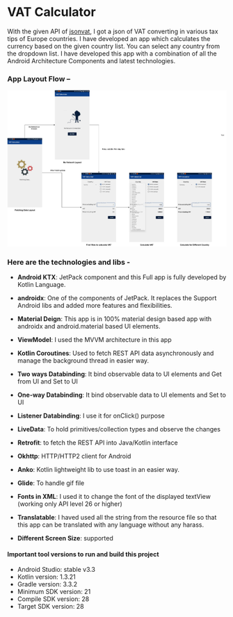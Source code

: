 # VAT Calculator
With the given API of [jsonvat](https://jsonvat.com/), I got a json of VAT converting in various tax tips of Europe countries. I have developed an app which calculates the currency based on the given country list. You can select any country from the dropdown list. I have developed this app with a combination of all the Android Architecture Components and latest technologies. 

### App Layout Flow – 
![vat calculator](https://github.com/sunnat629/VATCalculator/blob/master/vatCalc.jpg "vat calculator")




### Here are the technologies and libs -

- **Android KTX**: JetPack component and this Full app is fully developed by Kotlin Language.
- **androidx**: One of the components of JetPack. It replaces the Support Android libs and added more features and flexibilities.
- **Material Deign**: This app is in 100% material design based app with androidx and android.material based UI elements.
- **ViewModel**: I used the MVVM architecture in this app
- **Kotlin Coroutines**: Used to fetch REST API data asynchronously and manage the background thread in easier way.
- **Two ways Databinding**: It bind observable data to UI elements and Get from UI and Set to UI
- **One-way Databinding**: It bind observable data to UI elements and Set to UI
- **Listener Databinding**: I use it for onClick() purpose
- **LiveData**: To hold primitives/collection types and observe the changes
- **Retrofit**: to fetch the REST API into Java/Kotlin interface
- **Okhttp**: HTTP/HTTP2 client for Android
- **Anko**: Kotlin lightweight lib to use toast in an easier way.
- **Glide**: To handle gif file

- **Fonts in XML**: I used it to change the font of the displayed textView (working only API level 26 or higher)
- **Translatable**: I haved used all the string from the resource file so that this app can be translated with any language without any harass.
- **Different Screen Size**: supported 


#### Important tool versions to run and build this project
- Android Studio: stable v3.3
- Kotlin version: 1.3.21
- Gradle version: 3.3.2
- Minimum SDK version: 21
- Compile SDK version: 28
- Target SDK version: 28
